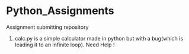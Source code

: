 # Python_Assignments
Assignment submitting repository

1. calc.py is a simple calculator made in python but with a bug(which is leading it to an infinite loop). Need Help !
